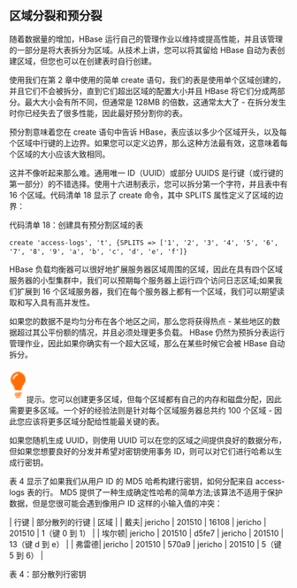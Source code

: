 ## 区域分裂和预分裂

随着数据量的增加，HBase 运行自己的管理作业以维持或提高性能，并且该管理的一部分是将大表拆分为区域。从技术上讲，您可以将其留给 HBase 自动为表创建区域，但您也可以在创建表时自行创建。

使用我们在第 2 章中使用的简单 create 语句，我们的表是使用单个区域创建的，并且它们不会被拆分，直到它们超出区域的配置大小并且 HBase 将它们分成两部分。最大大小会有所不同，但通常是 128MB 的倍数，这通常太大了 - 在拆分发生时你已经失去了很多性能，因此最好预分割你的表。

预分割意味着您在 create 语句中告诉 HBase，表应该以多少个区域开头，以及每个区域中行键的上边界。如果您可以定义边界，那么这种方法最有效，这意味着每个区域的大小应该大致相同。

这并不像听起来那么难。通用唯一 ID（UUID）或部分 UUIDS 是行键（或行键的第一部分）的不错选择。使用十六进制表示，您可以拆分第一个字符，并且表中有 16 个区域。代码清单 18 显示了 create 命令，其中 SPLITS 属性定义了区域的边界：

代码清单 18：创建具有预分割区域的表

```
create 'access-logs', 't', {SPLITS => ['1', '2', '3', '4', '5', '6', '7', '8', '9', 'a', 'b', 'c', 'd', 'e', 'f']}

```

HBase 负载均衡器可以很好地扩展服务器区域周围的区域，因此在具有四个区域服务器的小型集群中，我们可以预期每个服务器上运行四个访问日志区域;如果我们扩展到 16 个区域服务器，我们在每个服务器上都有一个区域，我们可以期望读取和写入具有高并发性。

如果您的数据不是均匀分布在各个地区之间，那么您将获得热点 - 某些地区的数据超过其公平份额的情况，并且必须处理更多负载。 HBase 仍然为预拆分表运行管理作业，因此如果你确实有一个超大区域，那么在某些时候它会被 HBase 自动拆分。

![](img/00010.jpeg)提示。您可以创建更多区域，但每个区域都有自己的内存和磁盘分配，因此需要更多区域。一个好的经验法则是针对每个区域服务器总共约 100 个区域 - 因此您应该将更多区域分配给性能最关键的表。

如果您随机生成 UUID，则使用 UUID 可以在您的区域之间提供良好的数据分布，但如果您想要良好的分发并希望对密钥使用事务 ID，则可以对它们进行哈希以生成行密钥。

表 4 显示了如果我们从用户 ID 的 MD5 哈希构建行密钥，如何分配来自 access-logs 表的行。 MD5 提供了一种生成确定性哈希的简单方法;该算法不适用于保护数据，但是您很可能会遇到像用户 ID 这样的小输入值的冲突：

| 行键 | 部分散列的行键 | 区域 |
| 戴夫&#124; jericho &#124; 201510 | 16108 &#124; jericho &#124; 201510 | 1（键 0 到 1） |
| 埃尔顿&#124; jericho &#124; 201510 | d5fe7 &#124; jericho &#124; 201510 | 13（键 d 到 e） |
| 弗雷德&#124; jericho &#124; 201510 | 570a9 &#124; jericho &#124; 201510 | 5（键 5 到 6） |

表 4：部分散列行密钥